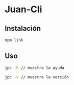 # Juan-Cli

## Instalación

```bash
npm link
```

## Uso

```bash
jpc -h // muestra la ayuda

jpc -v // muestra la versión
```